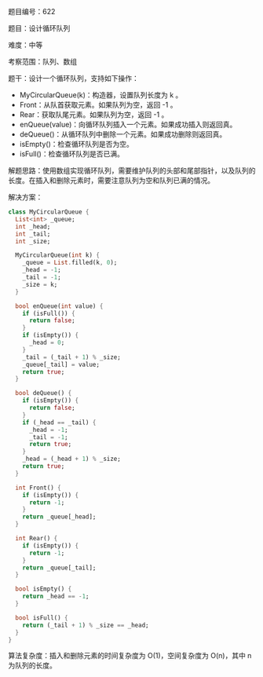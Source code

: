 题目编号：622

题目：设计循环队列

难度：中等

考察范围：队列、数组

题干：设计一个循环队列，支持如下操作：

- MyCircularQueue(k)：构造器，设置队列长度为 k 。
- Front：从队首获取元素。如果队列为空，返回 -1 。
- Rear：获取队尾元素。如果队列为空，返回 -1 。
- enQueue(value)：向循环队列插入一个元素。如果成功插入则返回真。
- deQueue()：从循环队列中删除一个元素。如果成功删除则返回真。
- isEmpty()：检查循环队列是否为空。
- isFull()：检查循环队列是否已满。

解题思路：使用数组实现循环队列，需要维护队列的头部和尾部指针，以及队列的长度。在插入和删除元素时，需要注意队列为空和队列已满的情况。

解决方案：

```dart
class MyCircularQueue {
  List<int> _queue;
  int _head;
  int _tail;
  int _size;

  MyCircularQueue(int k) {
    _queue = List.filled(k, 0);
    _head = -1;
    _tail = -1;
    _size = k;
  }

  bool enQueue(int value) {
    if (isFull()) {
      return false;
    }
    if (isEmpty()) {
      _head = 0;
    }
    _tail = (_tail + 1) % _size;
    _queue[_tail] = value;
    return true;
  }

  bool deQueue() {
    if (isEmpty()) {
      return false;
    }
    if (_head == _tail) {
      _head = -1;
      _tail = -1;
      return true;
    }
    _head = (_head + 1) % _size;
    return true;
  }

  int Front() {
    if (isEmpty()) {
      return -1;
    }
    return _queue[_head];
  }

  int Rear() {
    if (isEmpty()) {
      return -1;
    }
    return _queue[_tail];
  }

  bool isEmpty() {
    return _head == -1;
  }

  bool isFull() {
    return (_tail + 1) % _size == _head;
  }
}
```

算法复杂度：插入和删除元素的时间复杂度为 O(1)，空间复杂度为 O(n)，其中 n 为队列的长度。